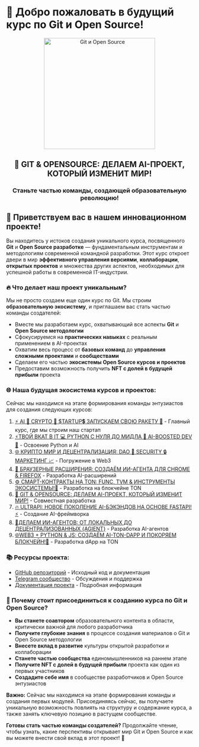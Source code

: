 # 🚀 Добро пожаловать в будущий курс по Git и Open Source!

<div align="center">
  <img src="https://raw.githubusercontent.com/LNDMN/AI_CRYPTO_STARTUP/main/assets/images/git_opensource.png" alt="Git и Open Source" width="300"/>
  <h2>🚀 GIT & OPENSOURCE: ДЕЛАЕМ AI-ПРОЕКТ, КОТОРЫЙ ИЗМЕНИТ МИР!</h2>
  <h3>Станьте частью команды, создающей образовательную революцию!</h3>
</div>

## 👋 Приветствуем вас в нашем инновационном проекте!

Вы находитесь у истоков создания уникального курса, посвященного **Git** и **Open Source разработке** — фундаментальным инструментам и методологиям современной командной разработки. Этот курс откроет двери в мир **эффективного управления версиями**, **коллаборации**, **открытых проектов** и множества других аспектов, необходимых для успешной работы в современной IT-индустрии.

### 🔥 Что делает наш проект уникальным?

Мы не просто создаем еще один курс по Git. Мы строим **образовательную экосистему**, и приглашаем вас стать частью команды создателей:

- Вместе мы разработаем курс, охватывающий все аспекты **Git** и **Open Source методологии**
- Сфокусируемся на **практических навыках** с реальным применением в AI-проектах
- Охватим весь процесс от **базовых команд** до **управления сложными проектами** и **сообществами**
- Сделаем его частью **экосистемы Open Source курсов и проектов**
- Предоставим возможность получить **NFT с долей в будущей прибыли** проекта

### 🌐 Наша будущая экосистема курсов и проектов:

Сейчас мы находимся на этапе формирования команды энтузиастов для создания следующих курсов:

1. [⚡️ AI 🤖 CRYPTO 💎 $TARTUP💲 ЗАПУСКАЕМ СВОЮ РАКЕТУ 🚀](https://stepik.org/course/231513) - Главный курс, где мы строим наш стартап
2. [⚡ТВОЙ ВКАТ В IT 💻 PYTHON С НУЛЯ ДО МИДЛА 🐍 AI-BOOSTED DEV 🤖](https://stepik.org/course/186465) - Освоение Python и AI
3. [🌐 КРИПТО МИР И ДЕЦЕНТРАЛИЗАЦИЯ: DAO 🤝 SECURITY 🔒 МАРКЕТИНГ 📈](https://stepik.org/course/233105) - Погружение в Web3
4. [🧩 БРАУЗЕРНЫЕ РАСШИРЕНИЯ: СОЗДАЁМ ИИ-АГЕНТА ДЛЯ CHROME & FIREFOX](https://stepik.org/course/233103) - Разработка AI-расширений
5. [⚙️ СМАРТ-КОНТРАКТЫ НА TON: FUNC, TVM & ИНСТРУМЕНТЫ ЭКОСИСТЕМЫ!💎](https://stepik.org/course/232994) - Разработка на блокчейне TON
6. [🚀 GIT & OPENSOURCE: ДЕЛАЕМ AI-ПРОЕКТ, КОТОРЫЙ ИЗМЕНИТ МИР!](https://stepik.org/course/232991) - Совместная разработка
7. [🔥 ULTRAPI: НОВОЕ ПОКОЛЕНИЕ AI-БЭКЭНДОВ НА ОСНОВЕ FASTAPI! ⚡️](https://stepik.org/course/181136) - Создание AI-фреймворка
8. [🤖ДЕЛАЕМ ИИ-АГЕНТОВ: ОТ ЛОКАЛЬНЫХ ДО ДЕЦЕНТРАЛИЗОВАННЫХ {AGIENT}](https://stepik.org/course/185616) - Разработка AI-агентов
9. [🌐WEB3 + PYTHON & JS: СОЗДАЁМ AI-TON-DAPP И ПОКОРЯЕМ БЛОКЧЕЙН!💎](https://stepik.org/course/118613) - Разработка dApp на TON

### 📚 Ресурсы проекта:

- [GitHub репозиторий](https://github.com/LNDMN/AI_CRYPTO_STARTUP) - Исходный код и документация
- [Telegram сообщество](https://t.me/AI_CRYPTO_STARTUP) - Обсуждения и поддержка
- [Документация проекта](https://github.com/LNDMN/AI_CRYPTO_STARTUP/tree/main/docs) - Подробная информация

### 🌟 Почему стоит присоединиться к созданию курса по Git и Open Source?

- **Вы станете соавтором** образовательного контента в области, критически важной для любого разработчика
- **Получите глубокие знания** в процессе создания материалов о Git и Open Source методологии
- **Внесете вклад в развитие** культуры открытой разработки и коллаборации
- **Станете частью сообщества** единомышленников на раннем этапе
- **Получите NFT с долей в будущей прибыли** проекта как один из первых участников
- **Создадите себе имя** в сообществе разработчиков и Open Source энтузиастов

**Важно:** Сейчас мы находимся на этапе формирования команды и создания первых модулей. Присоединяясь сейчас, вы получаете уникальную возможность повлиять на структуру и содержание курса, а также занять ключевую позицию в растущем сообществе.

**Готовы стать частью команды создателей?** Продолжайте чтение, чтобы узнать, какие перспективы открывает мир Git и Open Source и как вы можете внести свой вклад в этот проект! 🚀 